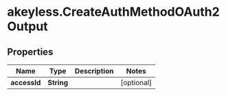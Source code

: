 # akeyless.CreateAuthMethodOAuth2Output

## Properties

Name | Type | Description | Notes
------------ | ------------- | ------------- | -------------
**accessId** | **String** |  | [optional] 


